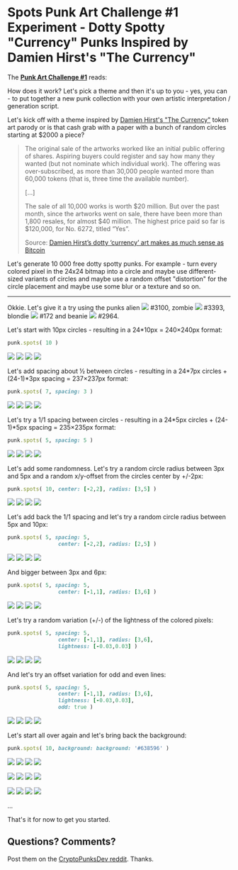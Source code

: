 # Spots Punk Art Challenge #1 Experiment -  Dotty Spotty "Currency" Punks Inspired by Damien Hirst's "The Currency"


The [**Punk Art Challenge #1**](https://old.reddit.com/r/CryptoPunksDev/comments/pttf4s/punk_art_challenge_1_10_000_dotty_spotty_currency/) reads:


How does it work?
Let's pick a theme and then it's up to you - yes, you can - to put together a new punk collection
with your own artistic interpretation / generation script.

Let's kick off with a theme inspired by
 [Damien Hirst's "The Currency"](https://currency.nft.heni.com/) token art parody
or is that cash grab with a paper with a bunch of random circles starting at $2000 a piece?

> The original sale of the artworks worked like an initial public offering of shares.
> Aspiring buyers could register and say how many they wanted
> (but not nominate which individual work).
> The offering was over-subscribed, as more than 30,000 people wanted
> more than 60,000 tokens (that is, three time the available number).
>
> [...]
>
> The sale of all 10,000 works is worth $20 million.
> But over the past month, since the artworks went on sale,
> there have been more than 1,800 resales, for almost $40 million.
> The highest price paid so far is $120,000, for No. 6272, titled “Yes”.
>
> Source: [Damien Hirst’s dotty ‘currency’ art makes as much sense as Bitcoin](https://theconversation.com/damien-hirsts-dotty-currency-art-makes-as-much-sense-as-bitcoin-166958)

   Let's generate 10 000 free dotty spotty punks.
   For example - turn every colored pixel in the 24x24 bitmap into a circle and
   maybe use different-sized variants of circles and maybe
  use a random offset "distortion" for the circle placement and maybe use some blur or a texture and so on.


---

Okkie.
Let's give it a try using
the punks
alien ![](i/punk-3100.png) #3100,
zombie ![](i/punk-3393.png) #3393,
blondie ![](i/punk-0172.png) #172 and
beanie ![](i/punk-2964.png) #2964.


Let's start with 10px circles -
resulting in a 24*10px = 240×240px format:


``` ruby
punk.spots( 10 )
```


![](i/punk-3100@spots1.png)
![](i/punk-3393@spots1.png)
![](i/punk-0172@spots1.png)
![](i/punk-2964@spots1.png)


Let's add spacing about ½ between circles -
resulting in a 24\*7px circles + (24-1)\*3px spacing = 237×237px format:

``` ruby
punk.spots( 7, spacing: 3 )
```


![](i/punk-3100@spots2.png)
![](i/punk-3393@spots2.png)
![](i/punk-0172@spots2.png)
![](i/punk-2964@spots2.png)


Let's try a 1/1 spacing between circles -
resulting in a 24\*5px circles + (24-1)\*5px spacing = 235×235px format:

``` ruby
punk.spots( 5, spacing: 5 )
```

![](i/punk-3100@spots3.png)
![](i/punk-3393@spots3.png)
![](i/punk-0172@spots3.png)
![](i/punk-2964@spots3.png)


Let's add some randomness. Let's try a random circle radius
between 3px and 5px
and a random x/y-offset from the circles center by +/-2px:

``` ruby
punk.spots( 10, center: [-2,2], radius: [3,5] )
```

![](i/punk-3100@spots1_random.png)
![](i/punk-3393@spots1_random.png)
![](i/punk-0172@spots1_random.png)
![](i/punk-2964@spots1_random.png)


Let's add back the 1/1 spacing
and let's try a random circle radius
between 5px and 10px:

``` ruby
punk.spots( 5, spacing: 5,
                center: [-2,2], radius: [2,5] )
```

![](i/punk-3100@spots3_random.png)
![](i/punk-3393@spots3_random.png)
![](i/punk-0172@spots3_random.png)
![](i/punk-2964@spots3_random.png)


And bigger between 3px and 6px:


``` ruby
punk.spots( 5, spacing: 5,
                center: [-1,1], radius: [3,6] )
```

![](i/punk-3100@spots3_random_big.png)
![](i/punk-3393@spots3_random_big.png)
![](i/punk-0172@spots3_random_big.png)
![](i/punk-2964@spots3_random_big.png)



Let's try a random variation (+/-) of the lightness of the colored pixels:

``` ruby
punk.spots( 5, spacing: 5,
                center: [-1,1], radius: [3,6],
                lightness: [-0.03,0.03] )
```

![](i/punk-3100@spots3_random_big_(l).png)
![](i/punk-3393@spots3_random_big_(l).png)
![](i/punk-0172@spots3_random_big_(l).png)
![](i/punk-2964@spots3_random_big_(l).png)


And let's try an offset variation for odd and even lines:

``` ruby
punk.spots( 5, spacing: 5,
                center: [-1,1], radius: [3,6],
                lightness: [-0.03,0.03],
                odd: true )
```

![](i/punk-3100@spots3_random_big_(l+odd).png)
![](i/punk-3393@spots3_random_big_(l+odd).png)
![](i/punk-0172@spots3_random_big_(l+odd).png)
![](i/punk-2964@spots3_random_big_(l+odd).png)



Let's start all over again and let's bring back the background:

``` ruby
punk.spots( 10, background: background: '#638596' )
```

![](i/punk-3100@spots1_(bg).png)
![](i/punk-3393@spots1_(bg).png)
![](i/punk-0172@spots1_(bg).png)
![](i/punk-2964@spots1_(bg).png)

![](i/punk-3100@spots2_(bg).png)
![](i/punk-3393@spots2_(bg).png)
![](i/punk-0172@spots2_(bg).png)
![](i/punk-2964@spots2_(bg).png)

![](i/punk-3100@spots3_(bg).png)
![](i/punk-3393@spots3_(bg).png)
![](i/punk-0172@spots3_(bg).png)
![](i/punk-2964@spots3_(bg).png)



...




That's it for now to get you started.




## Questions? Comments?

Post them on the [CryptoPunksDev reddit](https://old.reddit.com/r/CryptoPunksDev). Thanks.




